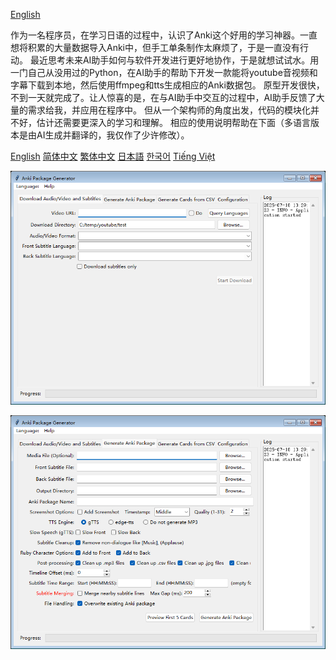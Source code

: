 [English](README.md)

作为一名程序员，在学习日语的过程中，认识了Anki这个好用的学习神器。一直想将积累的大量数据导入Anki中，但手工单条制作太麻烦了，于是一直没有行动。
最近思考未来AI助手如何与软件开发进行更好地协作，于是就想试试水。用一门自己从没用过的Python，在AI助手的帮助下开发一款能将youtube音视频和字幕下载到本地，然后使用ffmpeg和tts生成相应的Anki数据包。
原型开发很快，不到一天就完成了。让人惊喜的是，在与AI助手中交互的过程中，AI助手反馈了大量的需求给我，并应用在程序中。
但从一个架构师的角度出发，代码的模块化并不好，估计还需要更深入的学习和理解。
相应的使用说明帮助在下面（多语言版本是由AI生成并翻译的，我仅作了少许修改）。

[English](src/help/help_en.md) [简体中文](src/help/help_zh_hans.md) [繁体中文](src/help/help_zh_hant.md) [日本語](src/help/help_ja.md) [한국어](src/help/help_ko.md)  [Tiếng Việt](src/help/help_vi.md)


![下载界面](images/DownloadTab.png)

![使用字幕生成Anki数据包界面](images/GenerateTab.png)